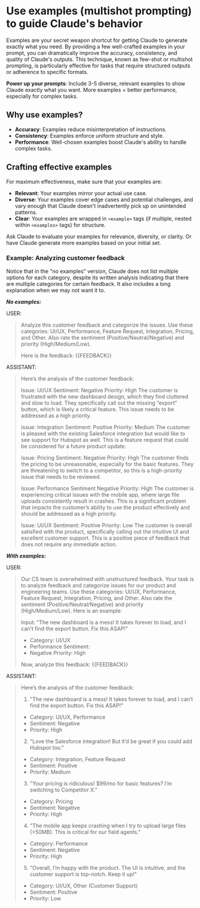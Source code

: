 # Use examples (multishot prompting) to guide Claude's behavior

Examples are your secret weapon shortcut for getting Claude to generate exactly
what you need. By providing a few well-crafted examples in your prompt, you can
dramatically improve the accuracy, consistency, and quality of Claude's outputs.
This technique, known as few-shot or multishot prompting, is particularly
effective for tasks that require structured outputs or adherence to specific
formats.

<Tip>**Power up your prompts**: Include 3-5 diverse, relevant examples to show
Claude exactly what you want. More examples = better performance, especially for
complex tasks.</Tip>

## Why use examples?

- **Accuracy**: Examples reduce misinterpretation of instructions.
- **Consistency**: Examples enforce uniform structure and style.
- **Performance**: Well-chosen examples boost Claude's ability to handle complex
  tasks.

## Crafting effective examples

For maximum effectiveness, make sure that your examples are:

- **Relevant**: Your examples mirror your actual use case.
- **Diverse**: Your examples cover edge cases and potential challenges, and vary
  enough that Claude doesn't inadvertently pick up on unintended patterns.
- **Clear**: Your examples are wrapped in `<example>` tags (if multiple, nested
  within `<examples>` tags) for structure.

<Tip>Ask Claude to evaluate your examples for relevance, diversity, or clarity.
Or have Claude generate more examples based on your initial set.</Tip>

### Example: Analyzing customer feedback

Notice that in the "no examples" version, Claude does not list multiple options
for each category, despite its written analysis indicating that there are
multiple categories for certain feedback. It also includes a long explanation
when we may not want it to.

_**No examples:**_

USER:

> Analyze this customer feedback and categorize the issues. Use these
> categories: UI/UX, Performance, Feature Request, Integration, Pricing, and
> Other. Also rate the sentiment (Positive/Neutral/Negative) and priority
> (High/Medium/Low).
>
> Here is the feedback: {{FEEDBACK}}

ASSISTANT:

> Here’s the analysis of the customer feedback:
>
> Issue: UI/UX Sentiment: Negative Priority: High The customer is frustrated
> with the new dashboard design, which they find cluttered and slow to load.
> They specifically call out the missing “export” button, which is likely a
> critical feature. This issue needs to be addressed as a high priority.
>
> Issue: Integration Sentiment: Positive Priority: Medium The customer is
> pleased with the existing Salesforce integration but would like to see support
> for Hubspot as well. This is a feature request that could be considered for a
> future product update.
>
> Issue: Pricing Sentiment: Negative Priority: High The customer finds the
> pricing to be unreasonable, especially for the basic features. They are
> threatening to switch to a competitor, so this is a high-priority issue that
> needs to be reviewed.
>
> Issue: Performance Sentiment Negative Priority: High The customer is
> experiencing critical issues with the mobile app, where large file uploads
> consistently result in crashes. This is a significant problem that impacts the
> customer’s ability to use the product effectively and should be addressed as a
> high priority.
>
> Issue: UI/UX Sentiment: Positive Priority: Low The customer is overall
> satisfied with the product, specifically calling out the intuitive UI and
> excellent customer support. This is a positive piece of feedback that does not
> require any immediate action.

_**With examples:**_

USER:

> Our CS team is overwhelmed with unstructured feedback. Your task is to analyze
> feedback and categorize issues for our product and engineering teams. Use
> these categories: UI/UX, Performance, Feature Request, Integration, Pricing,
> and Other. Also rate the sentiment (Positive/Neutral/Negative) and priority
> (High/Medium/Low). Here is an example:
>
> <example>
>
> Input: "The new dashboard is a mess! It takes forever to load, and I can’t
> find the export button. Fix this ASAP!"
>
> - Category: UI/UX
> - Performance Sentiment:
> - Negative Priority: High
>
> </example>
>
> Now, analyze this feedback: {{FEEDBACK}}

ASSISTANT:

> Here’s the analysis of the customer feedback:
>
> 1. "The new dashboard is a mess! It takes forever to load, and I can’t find
>    the export button. Fix this ASAP!"
>
> - Category: UI/UX, Performance
> - Sentiment: Negative
> - Priority: High
>
> 2. "Love the Salesforce integration! But it’d be great if you could add
>    Hubspot too."
>
> - Category: Integration, Feature Request
> - Sentiment: Positive
> - Priority: Medium
>
> 3. "Your pricing is ridiculous! $99/mo for basic features? I’m switching to
>    Competitor X."
>
> - Category: Pricing
> - Sentiment: Negative
> - Priority: High
>
> 4. "The mobile app keeps crashing when I try to upload large files (>50MB).
>    This is critical for our field agents."
>
> - Category: Performance
> - Sentiment: Negative
> - Priority: High
>
> 5. "Overall, I’m happy with the product. The UI is intuitive, and the customer
>    support is top-notch. Keep it up!"
>
> - Category: UI/UX, Other (Customer Support)
> - Sentiment: Positive
> - Priority: Low
